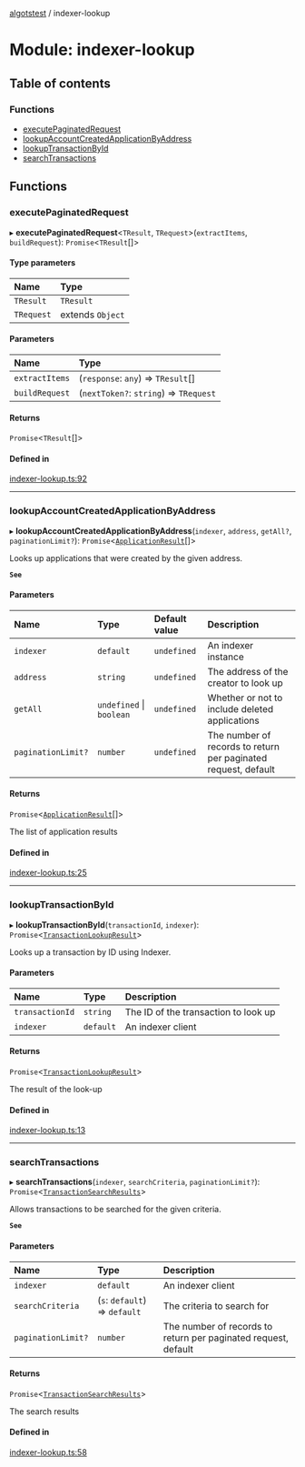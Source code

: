 [algotstest](../README.md) / indexer-lookup

# Module: indexer-lookup

## Table of contents

### Functions

- [executePaginatedRequest](indexer_lookup.md#executepaginatedrequest)
- [lookupAccountCreatedApplicationByAddress](indexer_lookup.md#lookupaccountcreatedapplicationbyaddress)
- [lookupTransactionById](indexer_lookup.md#lookuptransactionbyid)
- [searchTransactions](indexer_lookup.md#searchtransactions)

## Functions

### executePaginatedRequest

▸ **executePaginatedRequest**<`TResult`, `TRequest`\>(`extractItems`, `buildRequest`): `Promise`<`TResult`[]\>

#### Type parameters

| Name | Type |
| :------ | :------ |
| `TResult` | `TResult` |
| `TRequest` | extends `Object` |

#### Parameters

| Name | Type |
| :------ | :------ |
| `extractItems` | (`response`: `any`) => `TResult`[] |
| `buildRequest` | (`nextToken?`: `string`) => `TRequest` |

#### Returns

`Promise`<`TResult`[]\>

#### Defined in

[indexer-lookup.ts:92](https://github.com/algorandfoundation/algokit-utils-ts/blob/4edaa90/src/indexer-lookup.ts#L92)

___

### lookupAccountCreatedApplicationByAddress

▸ **lookupAccountCreatedApplicationByAddress**(`indexer`, `address`, `getAll?`, `paginationLimit?`): `Promise`<[`ApplicationResult`](../interfaces/indexer_type.ApplicationResult.md)[]\>

Looks up applications that were created by the given address.

**`See`**

#### Parameters

| Name | Type | Default value | Description |
| :------ | :------ | :------ | :------ |
| `indexer` | `default` | `undefined` | An indexer instance |
| `address` | `string` | `undefined` | The address of the creator to look up |
| `getAll` | `undefined` \| `boolean` | `undefined` | Whether or not to include deleted applications |
| `paginationLimit?` | `number` | `undefined` | The number of records to return per paginated request, default |

#### Returns

`Promise`<[`ApplicationResult`](../interfaces/indexer_type.ApplicationResult.md)[]\>

The list of application results

#### Defined in

[indexer-lookup.ts:25](https://github.com/algorandfoundation/algokit-utils-ts/blob/4edaa90/src/indexer-lookup.ts#L25)

___

### lookupTransactionById

▸ **lookupTransactionById**(`transactionId`, `indexer`): `Promise`<[`TransactionLookupResult`](../interfaces/indexer_type.TransactionLookupResult.md)\>

Looks up a transaction by ID using Indexer.

#### Parameters

| Name | Type | Description |
| :------ | :------ | :------ |
| `transactionId` | `string` | The ID of the transaction to look up |
| `indexer` | `default` | An indexer client |

#### Returns

`Promise`<[`TransactionLookupResult`](../interfaces/indexer_type.TransactionLookupResult.md)\>

The result of the look-up

#### Defined in

[indexer-lookup.ts:13](https://github.com/algorandfoundation/algokit-utils-ts/blob/4edaa90/src/indexer-lookup.ts#L13)

___

### searchTransactions

▸ **searchTransactions**(`indexer`, `searchCriteria`, `paginationLimit?`): `Promise`<[`TransactionSearchResults`](../interfaces/indexer_type.TransactionSearchResults.md)\>

Allows transactions to be searched for the given criteria.

**`See`**

#### Parameters

| Name | Type | Description |
| :------ | :------ | :------ |
| `indexer` | `default` | An indexer client |
| `searchCriteria` | (`s`: `default`) => `default` | The criteria to search for |
| `paginationLimit?` | `number` | The number of records to return per paginated request, default |

#### Returns

`Promise`<[`TransactionSearchResults`](../interfaces/indexer_type.TransactionSearchResults.md)\>

The search results

#### Defined in

[indexer-lookup.ts:58](https://github.com/algorandfoundation/algokit-utils-ts/blob/4edaa90/src/indexer-lookup.ts#L58)
